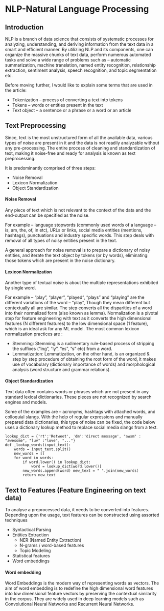 # NLP-Natural Language Processing 

## Introduction
NLP is a branch of data science that consists of systematic processes for analyzing, understanding, and deriving information from the text data in a smart and efficient manner. By utilizing NLP and its components, one can organize the massive chunks of text data, perform numerous automated tasks and solve a wide range of problems such as – automatic summarization, machine translation, named entity recognition, relationship extraction, sentiment analysis, speech recognition, and topic segmentation etc.

Before moving further, I would like to explain some terms that are used in the article:

* Tokenization – process of converting a text into tokens
* Tokens – words or entities present in the text
* Text object – a sentence or a phrase or a word or an article

## Text Preprocessing
Since, text is the most unstructured form of all the available data, various types of noise are present in it and the data is not readily analyzable without any pre-processing. The entire process of cleaning and standardization of text, making it noise-free and ready for analysis is known as text preprocessing.

It is predominantly comprised of three steps:

* Noise Removal
* Lexicon Normalization
* Object Standardization

#### Noise Removal
Any piece of text which is not relevant to the context of the data and the end-output can be specified as the noise.

For example – language stopwords (commonly used words of a language – is, am, the, of, in etc), URLs or links, social media entities (mentions, hashtags), punctuations and industry specific words. This step deals with removal of all types of noisy entities present in the text.

A general approach for noise removal is to prepare a dictionary of noisy entities, and iterate the text object by tokens (or by words), eliminating those tokens which are present in the noise dictionary.

#### Lexicon Normalization
Another type of textual noise is about the multiple representations exhibited by single word.

For example – “play”, “player”, “played”, “plays” and “playing” are the different variations of the word – “play”, Though they mean different but contextually all are similar. The step converts all the disparities of a word into their normalized form (also known as lemma). Normalization is a pivotal step for feature engineering with text as it converts the high dimensional features (N different features) to the low dimensional space (1 feature), which is an ideal ask for any ML model.
The most common lexicon normalization practices are :

* Stemming:  Stemming is a rudimentary rule-based process of stripping the suffixes (“ing”, “ly”, “es”, “s” etc) from a word.
* Lemmatization: Lemmatization, on the other hand, is an organized & step by step procedure of obtaining the root form of the word, it makes use of vocabulary (dictionary importance of words) and morphological analysis (word structure and grammar relations).

#### Object Standardization
Text data often contains words or phrases which are not present in any standard lexical dictionaries. These pieces are not recognized by search engines and models.

Some of the examples are – acronyms, hashtags with attached words, and colloquial slangs. With the help of regular expressions and manually prepared data dictionaries, this type of noise can be fixed, the code below uses a dictionary lookup method to replace social media slangs from a text.

``` 
lookup_dict = {'rt':'Retweet', 'dm':'direct message', "awsm" : "awesome", "luv" :"love", "..."}
def _lookup_words(input_text):
    words = input_text.split() 
    new_words = [] 
    for word in words:
        if word.lower() in lookup_dict:
            word = lookup_dict[word.lower()]
        new_words.append(word) new_text = " ".join(new_words) 
        return new_text
```


## Text to Features (Feature Engineering on text data)
To analyse a preprocessed data, it needs to be converted into features. Depending upon the usage, text features can be constructed using assorted techniques 
* Syntactical Parsing 
* Entities Extraction 
    * NER (Named Entity Extraction)
    * N-grams / word-based features
    * Topic Modeling
* Statistical features
* Word embeddings

#### Word embedding 
Word Embeddings is the modern way of representing words as vectors. The aim of word embedding is to redefine the high dimensional word features into low dimensional feature vectors by preserving the contextual similarity in the corpus. They are widely used in deep learning models such as Convolutional Neural Networks and Recurrent Neural Networks.

